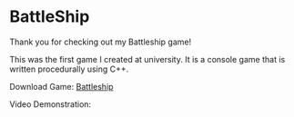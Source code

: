 # BattleShip
Thank you for checking out my Battleship game!

This was the first game I created at university.
It is a console game that is written procedurally using C++.

Download Game: [Battleship](https://github.com/TorinSaville/BattleShip/releases)

Video Demonstration: 
